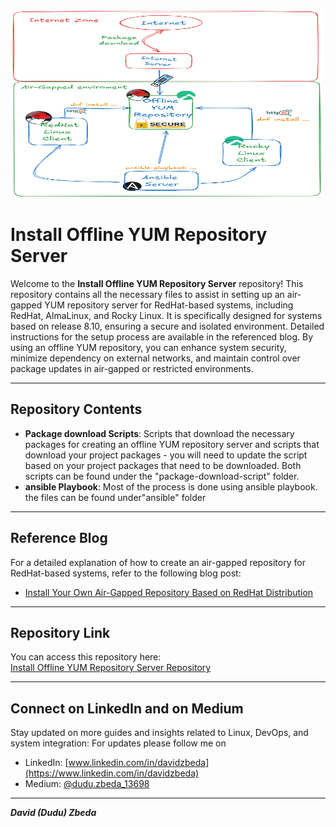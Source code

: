 <img src="./flow.png" alt="flow Image" width="500" height="300">

# Install Offline YUM Repository Server

Welcome to the **Install Offline YUM Repository Server** repository! This repository contains all the necessary files to assist in setting up an air-gapped YUM repository server for RedHat-based systems, including RedHat, AlmaLinux, and Rocky Linux. It is specifically designed for systems based on release 8.10, ensuring a secure and isolated environment. Detailed instructions for the setup process are available in the referenced blog. By using an offline YUM repository, you can enhance system security, minimize dependency on external networks, and maintain control over package updates in air-gapped or restricted environments.


---

## Repository Contents

- **Package download Scripts**: Scripts that download the necessary packages for creating an offline YUM repository server and scripts that download your project packages - you will need to update the script based on your project packages that need to be downloaded. Both scripts can be found under the "package-download-script" folder.
- **ansible Playbook**: Most of the process is done using ansible playbook. the files can be found under"ansible" folder

---

## Reference Blog
For a detailed explanation of how to create an air-gapped repository for RedHat-based systems, refer to the following blog post:

- [Install Your Own Air-Gapped Repository Based on RedHat Distribution]([https://medium.com/@dudu.zbeda_13698/install-your-own-air-gapped-repository-based-on-redhat-distribution-ff76afe48640](https://medium.com/@dudu.zbeda_13698/how-to-set-up-an-air-gapped-yum-repository-for-redhat-based-systems-ff76afe48640))

---

## Repository Link
You can access this repository here:  
[Install Offline YUM Repository Server Repository](https://github.com/dzbeda/install-offline-yum-repo.git)

---

## Connect on LinkedIn and on Medium
Stay updated on more guides and insights related to Linux, DevOps, and system integration:
For updates please follow me on 
- LinkedIn: [www.linkedin.com/in/davidzbeda](https://www.linkedin.com/in/davidzbeda)
- Medium: [@dudu.zbeda_13698](https://medium.com/@dudu.zbeda_13698)

---

***David (Dudu) Zbeda***
